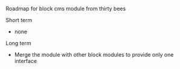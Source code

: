 Roadmap for block cms module from thirty bees

Short term

* none

Long term

* Merge the module with other block modules to provide only one interface